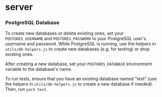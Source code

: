 # server

### PostgreSQL Database

To create new databases or delete existing ones, set your `POSTGRES_USERNAME` and `POSTGRES_PASSWORD` to your PostgreSQL user's username and password. While PostgreSQL is running, use the helpers in `utils/db-helpers.js` to create new databases (e.g. for testing) or drop existing ones.

After creating a new database, set your `POSTGRES_DATABASE` environment variable to the database's name.

To run tests, ensure that you have an existing database named "test" (use the helpers in `utils/db-helpers.js` to create a new database if needed). Then, run `yarn test`.